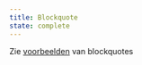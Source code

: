 ```yaml
---
title: Blockquote
state: complete
---
```

Zie [voorbeelden](?p=viewall-examples-blockquote) van blockquotes
